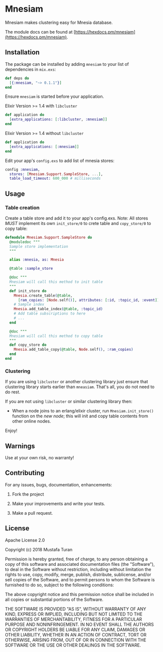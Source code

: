 # Mnesiam

Mnesiam makes clustering easy for Mnesia database.

The module docs can be found at [https://hexdocs.pm/mnesiam](https://hexdocs.pm/mnesiam).

## Installation

The package can be installed by adding `mnesiam` to your list of dependencies in `mix.exs`:

```elixir
def deps do
  [{:mnesiam, "~> 0.1.1"}]
end
```

Ensure `mnesiam` is started before your application.

Elixir Version >= 1.4 with `libcluster`

```elixir
def application do
  [extra_applications: [:libcluster, :mnesiam]]
end
```

Elixir Version >= 1.4 without `libcluster`

```elixir
def application do
  [extra_applications: [:mnesiam]]
end
```

Edit your app's `config.exs` to add list of mnesia stores:

```elixir
config :mnesiam,
  stores: [Mnesiam.Support.SampleStore, ...],
  table_load_timeout: 600_000 # milliseconds
```

## Usage

### Table creation

Create a table store and add it to your app's config.exs. Note: All stores *MUST* implement its own `init_store/0` to crete table and `copy_store/0` to copy table:

```elixir
defmodule Mnesiam.Support.SampleStore do
  @moduledoc """
  Sample store implementation
  """

  alias :mnesia, as: Mnesia

  @table :sample_store

  @doc """
  Mnesiam will call this method to init table
  """
  def init_store do
    Mnesia.create_table(@table,
      [ram_copies: [Node.self()], attributes: [:id, :topic_id, :event]])
    # Sample index
    Mnesia.add_table_index(@table, :topic_id)
    # Add table subscriptions to here
    # ...
  end

  @doc """
  Mnesiam will call this method to copy table
  """
  def copy_store do
    Mnesia.add_table_copy(@table, Node.self(), :ram_copies)
  end
end

```

### Clustering

If you are using `libcluster` or another clustering library just ensure that clustering library starts earlier than `mneasiam`. That's all, you do not need to do rest.

If you are not using `libcluster` or similar clustering library then:

- When a node joins to an erlang/elixir cluster, run `Mnesiam.init_store()` function on the *new node*; this will init and copy table contents from other online nodes.

Enjoy!

## Warnings

Use at your own risk, no warranty!

## Contributing

For any issues, bugs, documentation, enhancements:

1) Fork the project

2) Make your improvements and write your tests.

3) Make a pull request.

## License

Apache License 2.0

Copyright (c) 2018 Mustafa Turan

Permission is hereby granted, free of charge, to any person obtaining a copy of this software and associated documentation files (the "Software"), to deal in the Software without restriction, including without limitation the rights to use, copy, modify, merge, publish, distribute, sublicense, and/or sell copies of the Software, and to permit persons to whom the Software is furnished to do so, subject to the following conditions:

The above copyright notice and this permission notice shall be included in all copies or substantial portions of the Software.

THE SOFTWARE IS PROVIDED "AS IS", WITHOUT WARRANTY OF ANY KIND, EXPRESS OR IMPLIED, INCLUDING BUT NOT LIMITED TO THE WARRANTIES OF MERCHANTABILITY, FITNESS FOR A PARTICULAR PURPOSE AND NONINFRINGEMENT. IN NO EVENT SHALL THE AUTHORS OR COPYRIGHT HOLDERS BE LIABLE FOR ANY CLAIM, DAMAGES OR OTHER LIABILITY, WHETHER IN AN ACTION OF CONTRACT, TORT OR OTHERWISE, ARISING FROM, OUT OF OR IN CONNECTION WITH THE SOFTWARE OR THE USE OR OTHER DEALINGS IN THE SOFTWARE.

